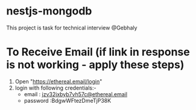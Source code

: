 # nestjs-mongodb

This project is task for technical interview @Gebhaly

# To Receive Email (if link in response is not working - apply these steps)

1. Open "https://ethereal.email/login"
2. login with following credentials:-
   - email : jzv32jxbyb7vh57c@ethereal.email
   - password :BdgwWFtezDmeTjP38K
